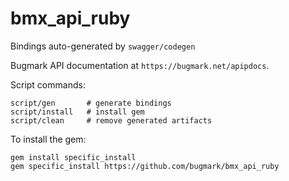 # bmx_api_ruby

Bindings auto-generated by `swagger/codegen`

Bugmark API documentation at `https://bugmark.net/apipdocs`.

Script commands:

    script/gen       # generate bindings
    script/install   # install gem 
    script/clean     # remove generated artifacts

To install the gem:

    gem install specific_install
    gem specific_install https://github.com/bugmark/bmx_api_ruby

